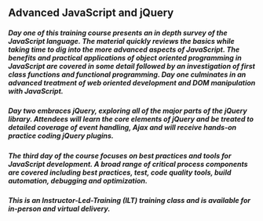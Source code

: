 ## Advanced JavaScript and jQuery

##### Day one of this training course presents an in depth survey of the JavaScript language. The material quickly reviews the basics while taking time to dig into the more advanced aspects of JavaScript. The benefits and practical applications of object oriented programming in JavaScript are covered in some detail followed by an investigation of first class functions and functional programming. Day one culminates in an advanced treatment of web oriented development and DOM manipulation with JavaScript.

##### Day two embraces jQuery, exploring all of the major parts of the jQuery library. Attendees will learn the core elements of jQuery and be treated to detailed coverage of event handling, Ajax and will receive hands-on practice coding jQuery plugins. 

##### The third day of the course focuses on best practices and tools for JavaScript development. A broad range of critical process components are covered including best practices, test, code quality tools, build automation, debugging and optimization.

##### This is an Instructor-Led-Training (ILT) training class and is available for in-person and virtual delivery.

